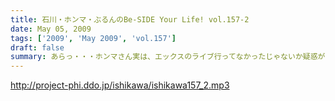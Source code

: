 ```yaml
---
title: 石川・ホンマ・ぶるんのBe-SIDE Your Life! vol.157-2
date: May 05, 2009
tags: ['2009', 'May 2009', 'vol.157']
draft: false
summary: あらっ・・・ホンマさん実は、エックスのライブ行ってなかったじゃないか疑惑が浮上！？！？NAMAE
---
```


http://project-phi.ddo.jp/ishikawa/ishikawa157_2.mp3
